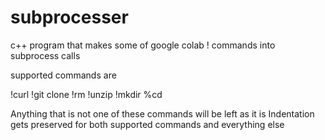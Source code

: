 # subprocesser
c++ program that makes some of google colab ! commands into subprocess calls

supported commands are

!curl
!git clone
!rm
!unzip
!mkdir
%cd

Anything that is not one of these commands will be left as it is
Indentation gets preserved for both supported commands and everything else
